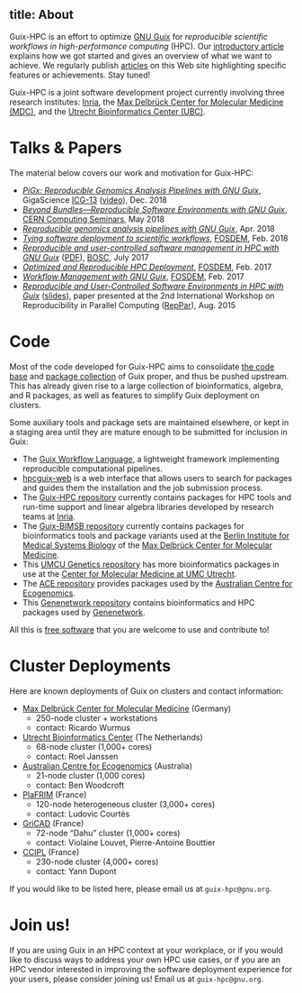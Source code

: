 title: About
---

Guix-HPC is an effort to optimize [GNU Guix](https://gnu.org/s/guix) for
_reproducible scientific workflows in high-performance computing_ (HPC).
Our [introductory article](/blog/2017/09/guix-hpc-debut) explains how we got
started and gives an overview of what we want to achieve.  We
regularly publish [articles](/blog) on this Web site highlighting specific
features or achievements.  Stay tuned!

Guix-HPC is a joint software development project currently involving
three research institutes: [Inria](https://www.inria.fr/en/centre/bordeaux/news/towards-reproducible-software-environments-in-hpc-with-guix),
the
[Max Delbrück Center for Molecular Medicine (MDC)](https://www.mdc-berlin.de/47864296/en/news/2017/20170905-wissenschaftliches-rechnen-erfolgreich-reproduzieren),
and the [Utrecht Bioinformatics Center (UBC)](https://ubc.uu.nl/reproducible-software-environments-in-hpc-with-guix/).

# Talks & Papers

The material below covers our work and motivation for Guix-HPC:

  - [_PiGx: Reproducible Genomics Analysis Pipelines with
    GNU Guix_](https://doi.org/10.1093/gigascience/giy123), GigaScience
    [ICG-13](http://www.icg-13.org/)
    ([video](https://hpc.guix.info/blog/2019/01/pigx-paper-awarded-at-the-international-conference-on-genomics-icg-13/)),
    Dec. 2018
  - [_Beyond Bundles—Reproducible Software Environments with
    GNU Guix_](https://cds.cern.ch/record/2316926), [CERN Computing
    Seminars](http://cseminar.web.cern.ch/cseminar/), May 2018
  - [_Reproducible genomics analysis pipelines with
    GNU Guix_](https://www.biorxiv.org/content/early/2018/04/11/298653),
    Apr. 2018
  - [_Tying software deployment to scientific
    workflows_](https://fosdem.org/2018/schedule/event/guix_workflows/),
    [FOSDEM](https://fosdem.org/2018/), Feb. 2018
  - [_Reproducible and user-controlled software management in HPC with GNU Guix_](https://www.youtube.com/watch?v=cH6wCL6GeOQ&list=PLir-OOQiOhXZX_2zmUJz0fx8RLALi3tkK&index=26) ([PDF](https://www.gnu.org/software/guix/guix-bosc-20170724.pdf)),
    [BOSC](https://www.open-bio.org/wiki/BOSC_2017_Schedule), July 2017
  - [_Optimized and Reproducible HPC Deployment_](https://archive.fosdem.org/2017/schedule/event/hpc_deployment_guix/),
	[FOSDEM](https://fosdem.org/2017),
	Feb. 2017
  - [_Workflow Management with GNU Guix_](https://archive.fosdem.org/2017/schedule/event/guixworkflowmanagement/),
	[FOSDEM](https://fosdem.org/2017),
	Feb. 2017
  - [_Reproducible and User-Controlled Software Environments in HPC with Guix_](https://hal.inria.fr/hal-01161771/en)
    ([slides](https://www.gnu.org/software/guix/guix-reppar-20150825.pdf)),
	paper presented at the 2nd International Workshop on Reproducibility
	in Parallel Computing ([RepPar](http://www.reppar.org/2015/)),
	Aug. 2015

# Code

Most of the code developed for Guix-HPC aims to consolidate [the code
base](https://git.savannah.gnu.org/cgit/guix.git/)
and [package collection](https://gnu.org/software/guix/packages) of Guix
proper, and thus be pushed upstream.  This has already given rise to a
large collection of bioinformatics, algebra, and R packages, as well as
features to simplify Guix deployment on clusters.

Some auxiliary tools and package sets are maintained elsewhere, or kept
in a staging area until they are mature enough to be submitted for
inclusion in Guix:

  - The [Guix Workflow Language](https://www.guixwl.org/), a lightweight
    framework implementing reproducible computational pipelines.
  - [hpcguix-web](https://github.com/UMCUGenetics/hpcguix-web) is a web
    interface that allows users to search for packages and guides them
    the installation and the job submission process.
  - The [Guix-HPC repository](https://gitlab.inria.fr/guix-hpc/guix-hpc)
    currently contains packages for HPC tools and run-time support
    and linear algebra libraries developed by research teams
    at [Inria](https://www.inria.fr/en/).
  - The [Guix-BIMSB repository](https://github.com/BIMSBbioinfo/guix-bimsb)
    currently contains packages for bioinformatics tools and package
    variants used at the
    [Berlin Institute for Medical Systems Biology](https://www.mdc-berlin.de/bimsb)
    of the
    [Max Delbrück Center for Molecular
    Medicine](https://www.mdc-berlin.de).
  - This [UMCU Genetics
    repository](https://github.com/UMCUGenetics/guix-additions) has more
    bioinformatics packages in use at the [Center for Molecular Medicine
    at UMC
    Utrecht](http://www.umcutrecht.nl/en/Research/Research-centers/Center-for-Molecular-Medicine).
  - The [ACE repository](https://github.com/Ecogenomics/ace-guix)
    provides packages used by the [Australian Centre for
    Ecogenomics](http://ecogenomic.org/).
  - This [Genenetwork
    repository](https://gitlab.com/genenetwork/guix-bioinformatics)
    contains bioinformatics and HPC packages used by
    [Genenetwork](http://genenetwork.org/).

All this is [free software](https://www.gnu.org/philosophy/free-sw.html)
that you are welcome to use and contribute to!

# Cluster Deployments

Here are known deployments of Guix on clusters and contact information:

  - [Max Delbrück Center for Molecular Medicine](https://www.mdc-berlin.de) (Germany)
      - 250-node cluster + workstations
      - contact: Ricardo Wurmus
  - [Utrecht Bioinformatics Center](https://ubc.uu.nl) (The Netherlands)
      - 68-node cluster (1,000+ cores)
      - contact: Roel Janssen
  - [Australian Centre for Ecogenomics](http://ecogenomic.org/) (Australia)
      - 21-node cluster (1,000 cores)
      - contact: Ben Woodcroft
  - [PlaFRIM](https://www.plafrim.fr/en/home/) (France)
	  - 120-node heterogeneous cluster (3,000+ cores)
	  - contact: Ludovic Courtès
  - [GriCAD](https://gricad.univ-grenoble-alpes.fr/) (France)
	  - 72-node “Dahu” cluster (1,000+ cores)
	  - contact: Violaine Louvet, Pierre-Antoine Bouttier
  - [CCIPL](https://ccipl.univ-nantes.fr/) (France)
      - 230-node cluster (4,000+ cores)
      - contact: Yann Dupont

If you would like to be listed here, please email us at `guix-hpc@gnu.org`.

# Join us!

If you are using Guix in an HPC context at your workplace, or if you
would like to discuss ways to address your own HPC use cases, or if you are
an HPC vendor interested in improving the software deployment experience
for your users, please consider joining us!  Email us at
`guix-hpc@gnu.org`.

